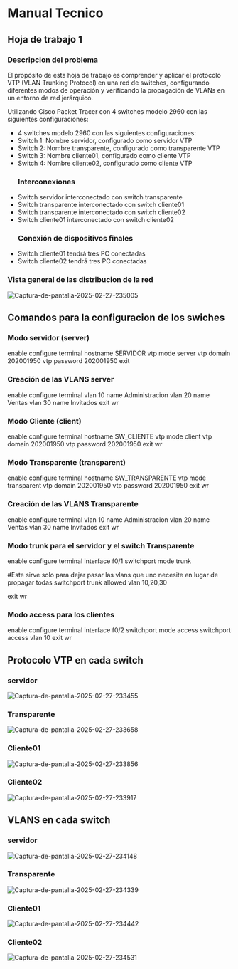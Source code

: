 # Manual Tecnico
## Hoja de trabajo 1 

### Descripcion del problema 

El propósito de esta hoja de trabajo es comprender y aplicar el protocolo VTP (VLAN
Trunking Protocol) en una red de switches, configurando diferentes modos de
operación y verificando la propagación de VLANs en un entorno de red jerárquico.

Utilizando Cisco Packet Tracer con 4 switches modelo 2960 con las siguientes configuraciones:

- 4 switches modelo 2960 con las siguientes configuraciones:
- Switch 1: Nombre servidor, configurado como servidor VTP
- Switch 2: Nombre transparente, configurado como transparente VTP
- Switch 3: Nombre cliente01, configurado como cliente VTP
- Switch 4: Nombre cliente02, configurado como cliente VTP
  ### Interconexiones
- Switch servidor interconectado con switch transparente
- Switch transparente interconectado con switch cliente01
- Switch transparente interconectado con switch cliente02
- Switch cliente01 interconectado con switch cliente02
  ### Conexión de dispositivos finales
- Switch cliente01 tendrá tres PC conectadas
- Switch cliente02 tendrá tres PC conectadas

### Vista general de las distribucion de la red

<img src="https://i.ibb.co/dwGrKcmW/Captura-de-pantalla-2025-02-27-235005.png" alt="Captura-de-pantalla-2025-02-27-235005" border="0">

## Comandos para la configuracion de los swiches
### Modo servidor (server)
enable
configure terminal
hostname SERVIDOR
vtp mode server
vtp domain 202001950
vtp password 202001950
exit
### Creación de las VLANS server

enable
configure terminal
vlan 10
name Administracion
vlan 20
name Ventas
vlan 30
name Invitados
exit
wr
### Modo Cliente (client)
enable
configure terminal
hostname SW_CLIENTE
vtp mode client
vtp domain 202001950
vtp password 202001950
exit
wr
### Modo Transparente (transparent)
enable
configure terminal
hostname SW_TRANSPARENTE
vtp mode transparent
vtp domain 202001950
vtp password 202001950
exit
wr
### Creación de las VLANS Transparente

enable
configure terminal
vlan 10
name Administracion
vlan 20
name Ventas
vlan 30
name Invitados
exit
wr
### Modo trunk para el servidor y el switch Transparente
enable
configure terminal
interface f0/1
switchport mode trunk

#Este sirve solo para dejar pasar las vlans que uno necesite en lugar de propagar todas
switchport trunk allowed vlan 10,20,30

exit
wr

### Modo access para los clientes
enable
configure terminal
interface f0/2
switchport mode access
switchport access vlan 10
exit
wr

## Protocolo VTP en cada switch
### servidor
<img src="https://i.ibb.co/jv1p3wsh/Captura-de-pantalla-2025-02-27-233455.png" alt="Captura-de-pantalla-2025-02-27-233455" border="0">

### Transparente
<img src="https://i.ibb.co/PZtPt8mV/Captura-de-pantalla-2025-02-27-233658.png" alt="Captura-de-pantalla-2025-02-27-233658" border="0">

### Cliente01
<img src="https://i.ibb.co/4w5Wq7Qy/Captura-de-pantalla-2025-02-27-233856.png" alt="Captura-de-pantalla-2025-02-27-233856" border="0">

### Cliente02
<img src="https://i.ibb.co/NgGXHZ82/Captura-de-pantalla-2025-02-27-233917.png" alt="Captura-de-pantalla-2025-02-27-233917" border="0">

## VLANS en cada switch
### servidor
<img src="https://i.ibb.co/TxXMyS49/Captura-de-pantalla-2025-02-27-234148.png" alt="Captura-de-pantalla-2025-02-27-234148" border="0">

### Transparente
<img src="https://i.ibb.co/zhcnsgqq/Captura-de-pantalla-2025-02-27-234339.png" alt="Captura-de-pantalla-2025-02-27-234339" border="0">

### Cliente01
<img src="https://i.ibb.co/qLQMmC5T/Captura-de-pantalla-2025-02-27-234442.png" alt="Captura-de-pantalla-2025-02-27-234442" border="0">

### Cliente02
<img src="https://i.ibb.co/4RK6bVnD/Captura-de-pantalla-2025-02-27-234531.png" alt="Captura-de-pantalla-2025-02-27-234531" border="0">



